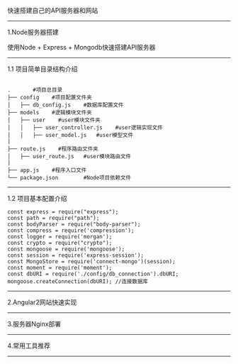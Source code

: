 快速搭建自己的API服务器和网站

---



1.Node服务器搭建

使用Node + Express + Mongodb快速搭建API服务器

---



1.1 项目简单目录结构介绍
```

.		#项目总目录
├── config    #项目配置文件夹         
│   ├── db_config.js    #数据库配置文件
├── models    #逻辑模块文件夹         
│   ├── user    #user模块文件夹
│   │   ├── user_controller.js    #user逻辑实现文件
│   │   ├── user_model.js   #user模型文件
|
├── route.js    #程序路由文件夹      
│   ├── user_route.js   #user模块路由文件
|
├── app.js    #程序入口文件
└── package.json        #Node项目依赖文件
```
---

1.2 项目基本配置介绍



    const express = require("express"); 
    const path = require("path"); 
    const bodyParser = require("body-parser"); 
    const compress = require('compression'); 
    const logger = require('morgan'); 
    const crypto = require("crypto"); 
    const mongoose = require('mongoose'); 
    const session = require('express-session'); 
    const MongoStore = require('connect-mongo')(session); 
    const moment = require('moment'); 
    const dbURI = require('./config/db_connection').dbURI;
    mongoose.createConnection(dbURI); //连接数据库

---



2.Angular2网站快速实现

---



3.服务器Nginx部署

---



4.常用工具推荐

---


